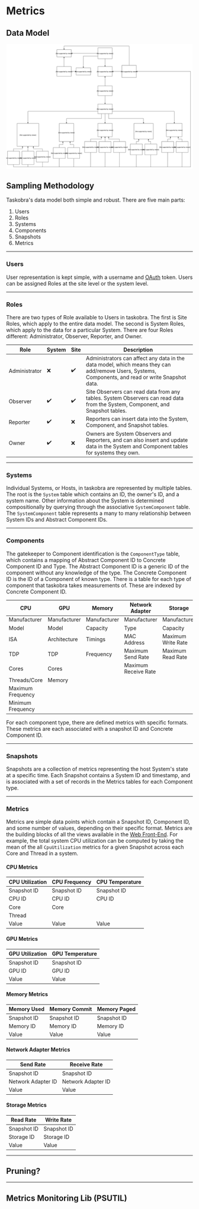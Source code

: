 # Metrics

## Data Model

![Data Model](images/ORM.svg)

## Sampling Methodology

Taskobra's data model both simple and robust.  There are five
main parts:
1. Users
1. Roles
1. Systems
1. Components
1. Snapshots
1. Metrics

---

### Users

User representation is kept simple, with a username and [OAuth](./auth.md) token.
Users can be assigned Roles at the site level or the system level.

---

### Roles

There are two types of Role available to Users in taskobra.  The first is Site
Roles, which apply to the entire data model.  The second is System Roles, which
apply to the data for a particular System.  There are four Roles different:
Administrator, Observer, Reporter, and Owner.

Role          |             System |               Site | Description
--------------|--------------------|--------------------|-------------
Administrator |                :x: | :heavy_check_mark: | Administrators can affect any data in the data model, which means they can add/remove Users, Systems, Components, and read or write Snapshot data.
Observer      | :heavy_check_mark: | :heavy_check_mark: | Site Observers can read data from any tables.  System Observers can read data from the System, Component, and Snapshot tables.
Reporter      | :heavy_check_mark: |                :x: | Reporters can insert data into the System, Component, and Snapshot tables.
Owner         | :heavy_check_mark: |                :x: |Owners are System Observers and Reporters, and can also insert and update data in the System and Component tables for systems they own.

---

### Systems

Individual Systems, or Hosts, in taskobra are represented by multiple tables.
The root is the `System` table which contains an ID, the owner's ID, and a system
name.  Other information about the System is determined compositionally by querying
through the associative `SystemComponent` table.  The `SystemComponent` table represents
a many to many relationship between System IDs and Abstract Component IDs.

---

### Components

The gatekeeper to Component identification is the `ComponentType` table, which contains
a mapping of Abstract Component ID to Concrete Component ID and Type.  The Abstract
Component ID is a generic ID of the component without any knowledge of the type.  The
Concrete Component ID is the ID of a Component of known type.  There is a table for
each type of component that taskobra takes measurements of.  These are indexed by
Concrete Component ID.

|               CPU |          GPU |       Memory |      Network Adapter |            Storage |
|-------------------|--------------|--------------|----------------------|--------------------|
|      Manufacturer | Manufacturer | Manufacturer |         Manufacturer |       Manufacturer |
|             Model |        Model |     Capacity |                 Type |           Capacity |
|               ISA | Architecture |      Timings |          MAC Address | Maximum Write Rate |
|               TDP |          TDP |    Frequency |    Maximum Send Rate | Maximum Read Rate  |
|             Cores |        Cores |              | Maximum Receive Rate |                    |
|      Threads/Core |       Memory |              |                      |                    |
| Maximum Frequency |              |              |                      |                    |
| Minimum Frequency |              |              |                      |                    |

For each component type, there are defined metrics with specific formats.  These metrics are
each associated with a snapshot ID and Concrete Component ID.

---

### Snapshots

Snapshots are a collection of metrics representing the host System's
state at a specific time.  Each Snapshot contains a System ID and
timestamp, and is associated with a set of records in the Metrics
tables for each Component type.

---

### Metrics

Metrics are simple data points which contain a Snapshot ID,
Component ID, and some number of values, depending on their
specific format.  Metrics are the building blocks of all the
views available in the [Web Front-End](webui.md).  For example,
the total system CPU utilization can be computed by taking the
mean of the all `CpuUtilization` metrics for a given Snapshot
across each Core and Thread in a system.

#### CPU Metrics

| CPU Utilization | CPU Frequency | CPU Temperature |
|-----------------|---------------|-----------------|
|     Snapshot ID |   Snapshot ID |     Snapshot ID |
|          CPU ID |        CPU ID |          CPU ID |
|            Core |          Core |                 |
|          Thread |               |                 |
|           Value |         Value |           Value |

#### GPU Metrics

| GPU Utilization | GPU Temperature |
|-----------------|-----------------|
|     Snapshot ID |     Snapshot ID |
|          GPU ID |          GPU ID |
|           Value |           Value |

#### Memory Metrics

| Memory Used | Memory Commit | Memory Paged |
|-------------|---------------|--------------|
| Snapshot ID |   Snapshot ID |  Snapshot ID |
|   Memory ID |     Memory ID |    Memory ID |
|       Value |         Value |        Value |

#### Network Adapter Metrics

|          Send Rate |       Receive Rate |
|--------------------|--------------------|
|        Snapshot ID |        Snapshot ID |
| Network Adapter ID | Network Adapter ID |
|              Value |              Value |

#### Storage Metrics

|   Read Rate |  Write Rate |
|-------------|-------------|
| Snapshot ID | Snapshot ID |
|  Storage ID |  Storage ID |
|       Value |       Value |

---

## Pruning?

---

## Metrics Monitoring Lib (PSUTIL)
